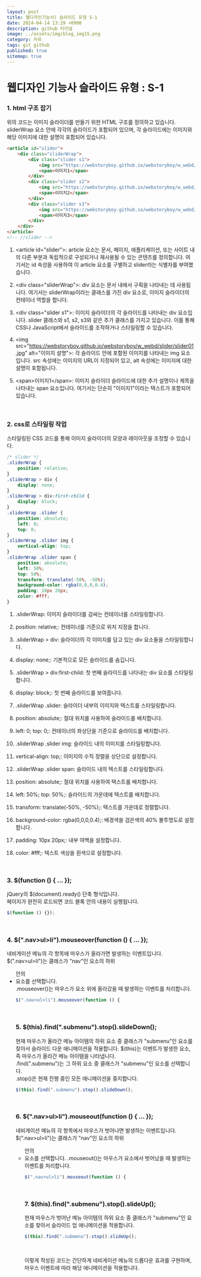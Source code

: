 ```yaml
---
layout: post
title: 웹디자인기능사) 슬라이드 유형 S-1
date: 2024-04-14 13:29 +0900
description: github 터미널
image: ../assets/img/blog_img15.png
category: 자유
tags: git github
published: true
sitemap: true
---
```

# 웹디자인 기능사 슬라이드 유형 : S-1

### 1. html 구조 잡기    
위의 코드는 이미지 슬라이더를 만들기 위한 HTML 구조를 정의하고 있습니다. sliderWrap 요소 안에 각각의 슬라이드가 포함되어 있으며, 각 슬라이드에는 이미지와 해당 이미지에 대한 설명이 포함되어 있습니다.   
````html
<article id="slider">
    <div class="sliderWrap">
        <div class="slider s1">
            <img src="https://webstoryboy.github.io/webstoryboy/w_webd/slider/slider01.jpg" alt="이미지 설명">
            <span>이미지1</span>
        </div>
        <div class="slider s2">
            <img src="https://webstoryboy.github.io/webstoryboy/w_webd/slider/slider02.jpg" alt="이미지 설명">
            <span>이미지2</span>
        </div>
        <div class="slider s3">
            <img src="https://webstoryboy.github.io/webstoryboy/w_webd/slider/slider03.jpg" alt="이미지 설명">
            <span>이미지3</span>
        </div>
    </div>
</article>
<!-- //slider -->
````   
1. &lt;article id="slider"&gt;: article 요소는 문서, 페이지, 애플리케이션, 또는 사이트 내의 다른 부분과 독립적으로 구성되거나 재사용될 수 있는 콘텐츠를 정의합니다. 여기서는 id 속성을 사용하여 이 article 요소를 구별하고 slider라는 식별자를 부여했습니다.  

2. &lt;div class="sliderWrap"&gt;: div 요소는 문서 내에서 구획을 나타내는 데 사용됩니다. 여기서는 sliderWrap이라는 클래스를 가진 div 요소로, 이미지 슬라이더의 컨테이너 역할을 합니다.   

3. &lt;div class="slider s1"&gt;: 이미지 슬라이더의 각 슬라이드를 나타내는 div 요소입니다. slider 클래스와 s1, s2, s3와 같은 추가 클래스를 가지고 있습니다. 이를 통해 CSS나 JavaScript에서 슬라이드를 조작하거나 스타일링할 수 있습니다.   

4. &lt;img src="https://webstoryboy.github.io/webstoryboy/w_webd/slider/slider01.jpg" alt="이미지 설명"&gt;: 각 슬라이드 안에 포함된 이미지를 나타내는 img 요소입니다. src 속성에는 이미지의 URL이 지정되어 있고, alt 속성에는 이미지에 대한 설명이 포함됩니다.   

5. &lt;span&gt;이미지1&lt;/span&gt;: 이미지 슬라이더 슬라이드에 대한 추가 설명이나 제목을 나타내는 span 요소입니다. 여기서는 단순히 "이미지1"이라는 텍스트가 포함되어 있습니다.   
<br>

### 2. css로 스타일링 작업
스타일링된 CSS 코드를 통해 이미지 슬라이더의 모양과 레이아웃을 조정할 수 있습니다.   
````css
/* slider */
.sliderWrap {
    position: relative;
}
.sliderWrap > div {
    display: none;
}
.sliderWrap > div:first-child {
    display: block;
}
.sliderWrap .slider {
    position: absolute;
    left: 0;
    top: 0;
}
.sliderWrap .slider img {
    vertical-align: top;
}
.sliderWrap .slider span {
    position: absolute;
    left: 50%;
    top: 50%;
    transform: translate(-50%, -50%);
    background-color: rgba(0,0,0,0.4);
    padding: 10px 20px;
    color: #fff;
}
````  
1. .sliderWrap: 이미지 슬라이더를 감싸는 컨테이너를 스타일링합니다.   

2. position: relative;: 컨테이너를 기준으로 위치 지정을 합니다.   

3. .sliderWrap > div: 슬라이더의 각 이미지를 담고 있는 div 요소들을 스타일링합니다.   

4. display: none;: 기본적으로 모든 슬라이드를 숨깁니다.   

5. .sliderWrap > div:first-child: 첫 번째 슬라이드를 나타내는 div 요소를 스타일링합니다.   

6. display: block;: 첫 번째 슬라이드를 보여줍니다.   

7. .sliderWrap .slider: 슬라이더 내부의 이미지와 텍스트를 스타일링합니다.   

8. position: absolute;: 절대 위치를 사용하여 슬라이드를 배치합니다.   

9. left: 0; top: 0;: 컨테이너의 좌상단을 기준으로 슬라이드를 배치합니다.   

10. .sliderWrap .slider img: 슬라이드 내의 이미지를 스타일링합니다.   

11. vertical-align: top;: 이미지의 수직 정렬을 상단으로 설정합니다.   

12. .sliderWrap .slider span: 슬라이드 내의 텍스트를 스타일링합니다.   

13. position: absolute;: 절대 위치를 사용하여 텍스트를 배치합니다.   

14. left: 50%; top: 50%;: 슬라이드의 가운데에 텍스트를 배치합니다.   

15. transform: translate(-50%, -50%);: 텍스트를 가운데로 정렬합니다.   

16. background-color: rgba(0,0,0,0.4);: 배경색을 검은색의 40% 불투명도로 설정합니다.   

17. padding: 10px 20px;: 내부 여백을 설정합니다.   

18. color: #fff;: 텍스트 색상을 흰색으로 설정합니다.   








<br>

### 3. $(function () { ... }); 
jQuery의 $(document).ready() 단축 형식입니다.    
페이지가 완전히 로드되면 코드 블록 안의 내용이 실행됩니다.   
````javascript
$(function () {});
````  
<br>

### 4. $(".nav>ul>li").mouseover(function () { ... });
네비게이션 메뉴의 각 항목에 마우스가 올라가면 발생하는 이벤트입니다.   
$(".nav>ul>li")는 클래스가 "nav"인 요소의 하위 <ul> 안의 <li> 요소를 선택합니다.    
.mouseover()는 마우스가 요소 위에 올라갔을 때 발생하는 이벤트를 처리합니다.   

````javascript
$(".nav>ul>li").mouseover(function () {
````  
<br>

### 5. $(this).find(".submenu").stop().slideDown();   

현재 마우스가 올라간 메뉴 아이템의 하위 요소 중 클래스가 "submenu"인 요소를 찾아서 슬라이드 다운 애니메이션을 적용합니다. $(this)는 이벤트가 발생한 요소, 즉 마우스가 올라간 메뉴 아이템을 나타냅니다.   
.find(".submenu")는 그 하위 요소 중 클래스가 "submenu"인 요소를 선택합니다.   
.stop()은 현재 진행 중인 모든 애니메이션을 중지합니다.   

````javascript
$(this).find(".submenu").stop().slideDown();
````  
<br>

### 6. $(".nav>ul>li").mouseout(function () { ... });
네비게이션 메뉴의 각 항목에서 마우스가 벗어나면 발생하는 이벤트입니다. $(".nav>ul>li")는 클래스가 "nav"인 요소의 하위 <ul> 안의 <li> 요소를 선택합니다. .mouseout()는 마우스가 요소에서 벗어났을 때 발생하는 이벤트를 처리합니다.

````javascript
$(".nav>ul>li").mouseout(function () {
````  
<br>

### 7. $(this).find(".submenu").stop().slideUp();   
현재 마우스가 벗어난 메뉴 아이템의 하위 요소 중 클래스가 "submenu"인 요소를 찾아서 슬라이드 업 애니메이션을 적용합니다.   

````javascript
$(this).find(".submenu").stop().slideUp();
````  
<br>

이렇게 작성된 코드는 간단하게 네비게이션 메뉴의 드롭다운 효과를 구현하며, 마우스 이벤트에 따라 해당 애니메이션을 적용합니다.   
   
   